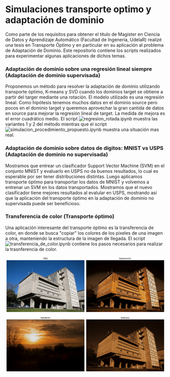 # Simulaciones transporte optimo y adaptación de dominio

Como parte de los requisitos para obtener el título de Magister en Ciencia de Datos y Aprendizaje Automático (Facultad de Ingenería, UdelaR) realizé una tesis en Transporte Óptimo y en particular en su aplicación al problema de Adaptación de Dominio. Este repositorio contiene los scripts realizados para experimentar algunas aplicaciones de dichos temas.

### Adaptación de dominio sobre una regresión lineal siempre (Adaptación de dominio supervisada)
Proponemos un método para resolver la adaptación de dominio utilizando transporte óptimo, K-means y SVD cuando los dominios target se obtiene a partir del targer mediante una rotación. El modelo utilizado es una regresión lineal. Como hipótesis tenemos muchos datos en el dominio source pero pocos en el dominio target y queremos aprovechar la gran cantida de datos en source para mejorar la regresión lineal de target. La medida de mejora es el error cuadrático medio. El script ![regresion_rotada.ipynb](https://github.com/britsimm/simulaciones_transporte_optimo/blob/main/regresion_rotada.ipynb) muestra las variantes 1 y 2 del método mientras que el script ![simulacion_procedimiento_propuesto.ipynb](https://github.com/britsimm/simulaciones_transporte_optimo/blob/main/simulacion_procedimiento_proupuesto.ipynb) muestra una situación mas real.

### Adaptación de dominio sobre datos de dígitos: MNIST vs USPS (Adaptación de dominio no supervisada)
Mostramos que entrear un clasificador Support Vector Machine (SVM) en el conjunto MNIST y evaluarlo en USPS no da buenos resultados, lo cual es esperable por ser tener distribuciones distintas. Luego aplicamos transporte óptimo para transportar los datos de MNIST y volvemos a entrenar un SVM en los datos transportados. Mostramos que el nuevo clasificador tiene mejores resultados al evalular en USPS, mostrando así que la aplicación del transporte óptimo en la adaptación de dominio no supervisada puede ser beneficioso.

### Transferencia de color (Transporte óptimo)
Una aplicación interesante del transporte óptimo es la transferencia de color, en donde se busca "copiar" los colores de los pixeles de una imagen a otra, manteniendo la estructura de la imagen de llegada. El script ![transferencia_de_color.ipynb](https://github.com/britsimm/simulaciones_transporte_optimo/blob/main/transferencia_de_color.ipynb) contiene los pasos necesarios para realizar la trasnferencia de color. 

![Transferencia_color_FING](https://github.com/britsimm/simulaciones_transporte_optimo/blob/main/imagenes/transferencia_color.png)


